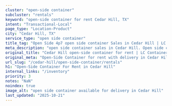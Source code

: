 ```yaml
---
cluster: "open-side container"
subcluster: "rentals"
keyword: "open-side container for rent Cedar Hill, TX"
intent: "Transactional-Local"
page_type: "Location-Product"
city: "Cedar Hill, TX"
service_type: "open side container"
title_tag: "Open Side 4p7 open side container Sales in Cedar Hill | LC Container"
meta_description: "open side container sales in Cedar Hill. Open side containers for oversized cargo. Fast delivery, competitive pricing. Serving open side container area. Quote ID: G2Q. Call (214) 524-4168 for your free quote today."
original_title: "Cedar Hill open-side container for rent | LC Container"
original_meta: "Open-Side Container for rent with delivery in Cedar Hill, TX. LC Container — local Since 2003. Get pricing today."
url_slug: "/cedar-hill/open-side-container/rentals"
h1: "Open-Side Container For Rent in Cedar Hill"
internal_links: "/inventory"
priority: 3
notes: "NaN"
noindex: true
image_alt: "open side container available for delivery in Cedar Hill"
last_updated: "2025-10-21"
---
```


<!-- TODO: Add unique city/inventory copy, images, and internal links here. -->
